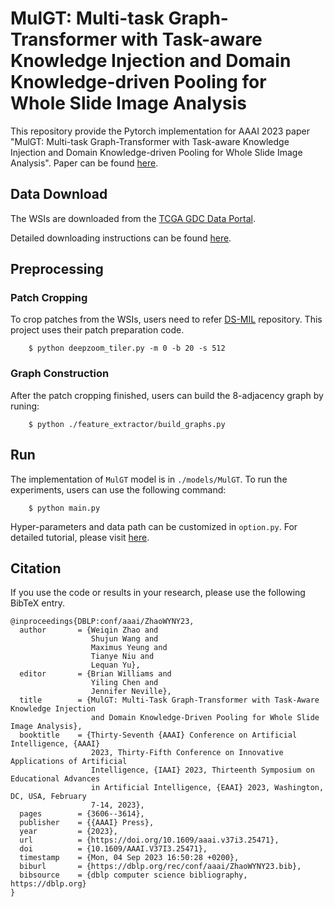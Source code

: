 # MulGT: Multi-task Graph-Transformer with Task-aware Knowledge Injection and Domain Knowledge-driven Pooling for Whole Slide Image Analysis
This repository provide the Pytorch implementation for AAAI 2023 paper "MulGT: Multi-task Graph-Transformer with Task-aware Knowledge Injection and Domain Knowledge-driven Pooling for Whole Slide Image Analysis".
Paper can be found [here](https://arxiv.org/abs/2302.10574).


## Data Download
The WSIs are downloaded from the [TCGA GDC Data Portal](https://portal.gdc.cancer.gov/).

Detailed downloading instructions can be found [here](https://gdc.cancer.gov/access-data/gdc-data-transfer-tool).

## Preprocessing
### Patch Cropping
To crop patches from the WSIs, users need to refer [DS-MIL](https://github.com/binli123/dsmil-wsi/tree/master) repository. This project uses their patch preparation code.
```
    $ python deepzoom_tiler.py -m 0 -b 20 -s 512
```

### Graph Construction
After the patch cropping finished, users can build the 8-adjacency graph by runing:
```
    $ python ./feature_extractor/build_graphs.py
```

## Run
The implementation of `MulGT` model is in  `./models/MulGT`. To run the experiments, users can use the following command:
```
    $ python main.py
```
Hyper-parameters and data path can be customized in `option.py`.
For detailed tutorial, please visit [here](https://github.com/HKU-MedAI/HIGT/blob/main/tutorials/tut_MulGT.ipynb).

## Citation
If you use the code or results in your research, please use the following BibTeX entry.
```
@inproceedings{DBLP:conf/aaai/ZhaoWYNY23,
  author       = {Weiqin Zhao and
                  Shujun Wang and
                  Maximus Yeung and
                  Tianye Niu and
                  Lequan Yu},
  editor       = {Brian Williams and
                  Yiling Chen and
                  Jennifer Neville},
  title        = {MulGT: Multi-Task Graph-Transformer with Task-Aware Knowledge Injection
                  and Domain Knowledge-Driven Pooling for Whole Slide Image Analysis},
  booktitle    = {Thirty-Seventh {AAAI} Conference on Artificial Intelligence, {AAAI}
                  2023, Thirty-Fifth Conference on Innovative Applications of Artificial
                  Intelligence, {IAAI} 2023, Thirteenth Symposium on Educational Advances
                  in Artificial Intelligence, {EAAI} 2023, Washington, DC, USA, February
                  7-14, 2023},
  pages        = {3606--3614},
  publisher    = {{AAAI} Press},
  year         = {2023},
  url          = {https://doi.org/10.1609/aaai.v37i3.25471},
  doi          = {10.1609/AAAI.V37I3.25471},
  timestamp    = {Mon, 04 Sep 2023 16:50:28 +0200},
  biburl       = {https://dblp.org/rec/conf/aaai/ZhaoWYNY23.bib},
  bibsource    = {dblp computer science bibliography, https://dblp.org}
}
